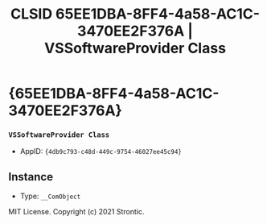 ﻿---
title: "CLSID 65EE1DBA-8FF4-4a58-AC1C-3470EE2F376A | VSSoftwareProvider Class"
excerpt: What is COM-Object CLSID 65EE1DBA-8FF4-4a58-AC1C-3470EE2F376A?
---

# {65EE1DBA-8FF4-4a58-AC1C-3470EE2F376A}

### `VSSoftwareProvider Class`
* AppID: `{4db9c793-c48d-449c-9754-46027ee45c94}`

## Instance

* Type: `__ComObject`

MIT License. Copyright (c) 2021 Strontic.


